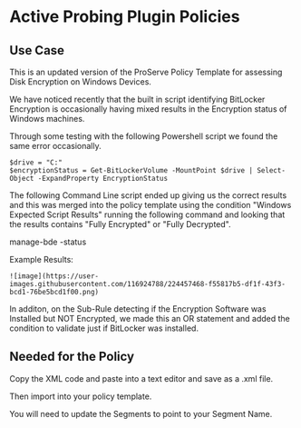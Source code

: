 # Active Probing Plugin Policies

## Use Case

This is an updated version of the ProServe Policy Template for assessing Disk Encryption on Windows Devices.

We have noticed recently that the built in script identifying BitLocker Encryption is occasionally having mixed results in the Encryption status of Windows machines. 

Through some testing with the following Powershell script we found the same error occasionally. 

	$drive = "C:"
	$encryptionStatus = Get-BitLockerVolume -MountPoint $drive | Select-Object -ExpandProperty EncryptionStatus

The following Command Line script ended up giving us the correct results and this was merged into the policy template using the condition "Windows Expected Script Results" running the following command and looking that the results contains "Fully Encrypted" or "Fully Decrypted". 

  manage-bde -status
  
  Example Results:
    
    ![image](https://user-images.githubusercontent.com/116924788/224457468-f55817b5-df1f-43f3-bcd1-76be5bcd1f00.png)

In additon, on the Sub-Rule detecting if the Encryption Software was Installed but NOT Encrypted, we made this an OR statement and added the condition to validate just if BitLocker was installed. 


## Needed for the Policy

Copy the XML code and paste into a text editor and save as a .xml file.

Then import into your policy template. 

You will need to update the Segments to point to your Segment Name.
